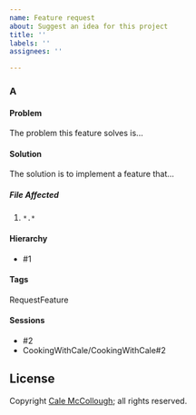 ```yaml
---
name: Feature request
about: Suggest an idea for this project
title: ''
labels: ''
assignees: ''

---
```


### A

#### Problem

The problem this feature solves is...

#### Solution

The solution is to implement a feature that...

##### File Affected

1. `*.*`

#### Hierarchy

* #1

#### Tags

RequestFeature

#### Sessions

* #2
* CookingWithCale/CookingWithCale#2

## License

Copyright [Cale McCollough](https://cookingwithcale.org); all rights reserved.

